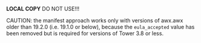 **LOCAL COPY** DO NOT USE!!!

CAUTION: the manifest approach works only with versions of awx.awx older than 19.2.0 (i.e. 19.1.0 or below), because the `eula_accepted` value has been removed but is required for versions of Tower 3.8 or less.
